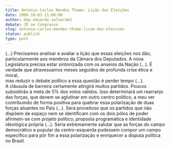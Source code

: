 ```yaml
---
title: Antonio Carlos Mendes Thame: Lição das Eleições
date: 2006-10-03 21:00:00
author: dep.eduardo.valverde2
debate: JD no Congresso
slug: antonio-carlos-mendes-thame-licao-das-eleicoes
status: publish 
type: post
---
```


(...) Precisamos analisar e avaliar a lição que essas eleições nos dão, particularmente aos membros da Câmara dos Deputados. A nova Legislatura precisa estar sintonizada com os anseios da Nação (...). É verdade que atravessamos meses seguidos de profunda crise ética e moral,  
mas reduzir o debate político a essa questão é perder tempo (...).  
A cláusula de barreira certamente atingirá muitos partidos. Poucos subsistirão à meta de 5% dos votos válidos. Isso determinará um rearranjo das forças, que devem se aglutinar em outro centro político, a meu ver contribuindo de forma positiva para quebrar essa polarização de duas forças atuantes no País (...). Será proveitoso que os partidos que não dispõem de espaço nem se identificam com os dois pólos de poder afirmem-se com projeto político, proposta programática e identidade ideológica própria (...). Seria extremamente salutar que as forças do campo democrático e popular da centro-esquerda pudessem compor um campo específico para pôr fim a essa polarização e enriquecer a disputa política no Brasil.
